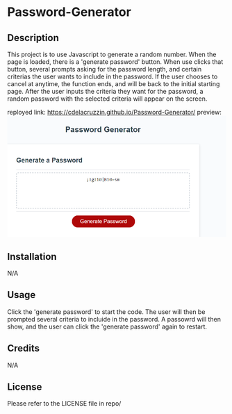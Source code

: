 # Password-Generator

## Description

This project is to use Javascript to generate a random number. When the page is loaded, there is a 'generate password' button. When use clicks that button, several prompts asking for the password length, and certain criterias the user wants to include in the password. If the user chooses to cancel at anytime, the function ends, and will be back to the initial starting page. After the user inputs the criteria they want for the password, a random password with the selected criteria will appear on the screen.


reployed link: https://cdelacruzzin.github.io/Password-Generator/
preview:
![preview:](images/preview.PNG)

## Installation
N/A


## Usage

Click the 'generate password' to start the code. The user will then be prompted several criteria to incluide in the password. A passowrd will then show, and the user can click the 'generate password' again to restart.


## Credits
N/A

## License
Please refer to the LICENSE file in repo/